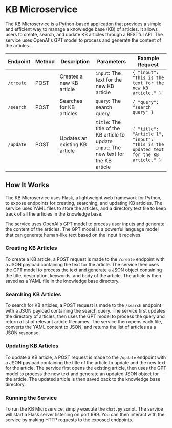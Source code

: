 # KB Microservice

The KB Microservice is a Python-based application that provides a simple and efficient way to manage a knowledge base
(KB) of articles. It allows users to create, search, and update KB articles through a RESTful API. The service uses
OpenAI's GPT model to process and generate the content of the articles.


| Endpoint | Method | Description | Parameters | Example Request |
| --- | --- | --- | --- | --- |
| `/create` | POST | Creates a new KB article | `input`: The text for the new KB article | `{ "input": "This is the text for the new KB article." }` |
| `/search` | POST | Searches for KB articles | `query`: The search query | `{ "query": "search query" }` |
| `/update` | POST | Updates an existing KB article | `title`: The title of the KB article to update<br>`input`: The new text for the KB article | `{ "title": "Article 1", "input": "This is the updated text for the KB article." }` |

## How It Works

The KB Microservice uses Flask, a lightweight web framework for Python, to expose endpoints for creating, searching, and
updating KB articles. The service uses YAML files to store the articles, and a directory text file to keep track of all
the articles in the knowledge base.

The service uses OpenAI's GPT model to process user inputs and generate the content of the articles. The GPT model
is a powerful language model that can generate human-like text based on the input it receives.

### Creating KB Articles

To create a KB article, a POST request is made to the `/create` endpoint with a JSON payload containing the text for the
article. The service then uses the GPT model to process the text and generate a JSON object containing the title,
description, keywords, and body of the article. The article is then saved as a YAML file in the knowledge base
directory.

### Searching KB Articles

To search for KB articles, a POST request is made to the `/search` endpoint with a JSON payload containing the search
query. The service first updates the directory of articles, then uses the GPT model to process the query and return a
list of relevant article filenames. The service then opens each file, converts the YAML content to JSON, and returns the
list of articles as a JSON response.

### Updating KB Articles

To update a KB article, a POST request is made to the `/update` endpoint with a JSON payload containing the title of the
article to update and the new text for the article. The service first opens the existing article, then uses the GPT
model to process the new text and generate an updated JSON object for the article. The updated article is then saved
back to the knowledge base directory.

### Running the Service

To run the KB Microservice, simply execute the `chat.py` script. The service will start a Flask server listening on port
999. You can then interact with the service by making HTTP requests to the exposed endpoints.
